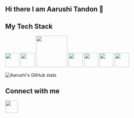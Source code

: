 ## Hi there I am Aarushi Tandon 👋

## My Tech Stack

<p align="left">
  <img src="https://cdn.jsdelivr.net/gh/devicons/devicon/icons/python/python-original.svg" width="45"/>
  <img src="https://upload.wikimedia.org/wikipedia/commons/3/38/Jupyter_logo.svg" width="45"/>
  <img src="https://streamlit.io/images/brand/streamlit-logo-primary-colormark-darktext.png" width="100"/>
  <img src="https://cdn.jsdelivr.net/gh/devicons/devicon/icons/sqlite/sqlite-original.svg" width="45"/>
  <img src="https://cdn.jsdelivr.net/gh/devicons/devicon/icons/pandas/pandas-original.svg" width="45"/>
  <img src="https://cdn.jsdelivr.net/gh/devicons/devicon/icons/numpy/numpy-original.svg" width="45"/>
  <img src="https://cdn.jsdelivr.net/gh/devicons/devicon/icons/scikit-learn/scikit-learn-original.svg" width="45"/>
</p>


![Aarushi's GitHub stats](https://github-readme-stats.vercel.app/api?username=aarushitandon0&show_icons=true&theme=radical)


## Connect with me

<p align="left">
  <a href="https://www.linkedin.com/in/aarushi-tandon-bb6351332" target="_blank">
    <img src="https://cdn.jsdelivr.net/gh/devicons/devicon/icons/linkedin/linkedin-original.svg" width="40" />
  </a>
</p>
<!--
**aarushitandon0/aarushitandon0** is a ✨ _special_ ✨ repository because its `README.md` (this file) appears on your GitHub profile.

Here are some ideas to get you started:

- 🔭 I’m currently working on ...
- 🌱 I’m currently learning ...
- 👯 I’m looking to collaborate on ...
- 🤔 I’m looking for help with ...
- 💬 Ask me about ...
- 📫 How to reach me: ...
- 😄 Pronouns: ...
- ⚡ Fun fact: ...
-->
